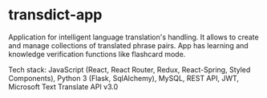 ﻿# transdict-app
 Application for intelligent language translation's handling. It allows to create and manage collections of translated phrase pairs. App has learning and knowledge verification functions like flashcard mode. 
 
Tech stack: 
JavaScript (React, React Router, Redux, React-Spring, Styled Components), 
Python 3 (Flask, SqlAlchemy), 
MySQL, 
REST API, 
JWT, 
Microsoft Text Translate API v3.0
